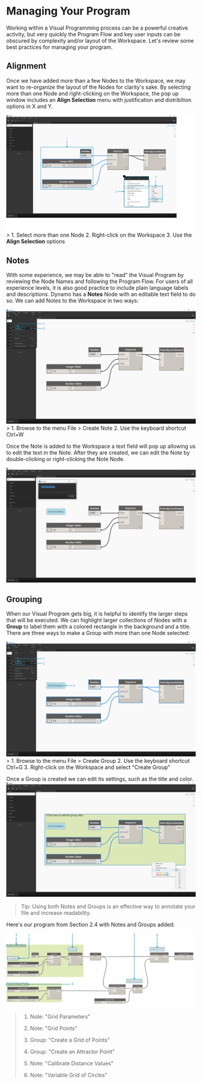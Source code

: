 Managing Your Program
=====================

Working within a Visual Programming process can be a powerful creative activity, but very quickly the Program Flow and key user inputs can be obscured by complexity and/or layout of the Workspace. Let's review some best practices for managing your program.

Alignment
---------

Once we have added more than a few Nodes to the Workspace, we may want to re-organize the layout of the Nodes for clarity's sake. By selecting more than one Node and right-clicking on the Workspace, the pop up window includes an **Align Selection** menu with justification and distribition options in X and Y.

![](images/3-4/00-Align.png) &gt; 1. Select more than one Node 2. Right-click on the Workspace 3. Use the **Align Selection** options

Notes
-----

With some experience, we may be able to "read" the Visual Program by reviewing the Node Names and following the Program Flow. For users of all experience levels, it is also good practice to include plain language labels and descriptions. Dynamo has a **Notes** Node with an editable text field to do so. We can add Notes to the Workspace in two ways:

![](images/3-4/01-Notes01.png) &gt; 1. Browse to the menu File &gt; Create Note 2. Use the keyboard shortcut Ctrl+W

Once the Note is added to the Workspace a text field will pop up allowing us to edit the text in the Note. After they are created, we can edit the Note by double-clicking or right-clicking the Note Node.

![Notes Edit](images/3-4/02-Notes02.png)

Grouping
--------

When our Visual Program gets big, it is helpful to identify the larger steps that will be executed. We can highlight larger collections of Nodes with a **Group** to label them with a colored rectangle in the background and a title. There are three ways to make a Group with more than one Node selected:

![](images/3-4/04-Groups01.png) &gt; 1. Browse to the menu File &gt; Create Group 2. Use the keyboard shortcut Ctrl+G 3. Right-click on the Workspace and select "Create Group"

Once a Group is created we can edit its settings, such as the title and color. ![](images/3-4/05-Groups02.png)

> Tip: Using both Notes and Groups is an effective way to annotate your file and increase readability.

Here's our program from Section 2.4 with Notes and Groups added:

![Grouping Example](images/3-4/03-Groups00.png)

> 1.  Note: "Grid Parameters"
>
> 2.  Note: "Grid Points"
>
> 3.  Group: "Create a Grid of Points"
>
> 4.  Group: "Create an Attractor Point"
>
> 5.  Note: "Calibrate Distance Values"
>
> 6.  Note: "Variable Grid of Circles"
>

